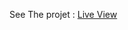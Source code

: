 See The projet : [Live View](https://docs.google.com/document/d/1z6VJfsT16XYwGONkdUe8_u0dqCSPTzJhlfCng7j7bww/edit?usp=sharing)